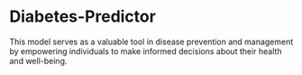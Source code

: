 # Diabetes-Predictor
This model serves as a valuable tool in disease prevention and management by empowering individuals to make informed decisions about their health and well-being.
